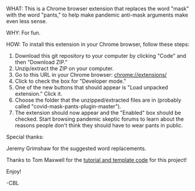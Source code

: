 WHAT: 
This is a Chrome browser extension that replaces the word "mask" with the word "pants," to help make pandemic anti-mask arguments make even less sense.

WHY:
For fun.

HOW:
To install this extension in your Chrome browser, follow these steps:

1. Download this git repository to your computer by clicking "Code" and then "Download ZIP." 
2. Unzip/extract the ZIP on your computer.
3. Go to this URL in your Chrome browser: [chrome://extensions/](chrome://extensions/)
4. Click to check the box for "Developer mode."
5. One of the new buttons that should appear is "Load unpacked extension." Click it. 
6. Choose the folder that the unzipped/extracted files are in (probably called "covid-mask-pants-plugin-master").
7. The extension should now appear and the "Enabled" box should be checked. Start browsing pandemic skeptic forums to learn about the reasons people don't think they should have to wear pants in public.

Special thanks:

Jeremy Grimshaw for the suggested word replacements.

Thanks to Tom Maxwell for the [tutorial and template code](https://9to5google.com/2015/06/14/how-to-make-a-chrome-extensions/) for this project! 

Enjoy!

-CBL
